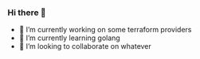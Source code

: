 ### Hi there 👋

<!--
**kilwa0/kilwa0** is a ✨ _special_ ✨ repository because its `README.md` (this file) appears on your GitHub profile.
-->
- 🔭 I’m currently working on some terraform providers
- 🌱 I’m currently learning golang
- 👯 I’m looking to collaborate on whatever

